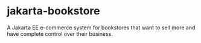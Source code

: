 # jakarta-bookstore
A Jakarta EE e-commerce system for bookstores that want to sell more and have complete control over their business.

